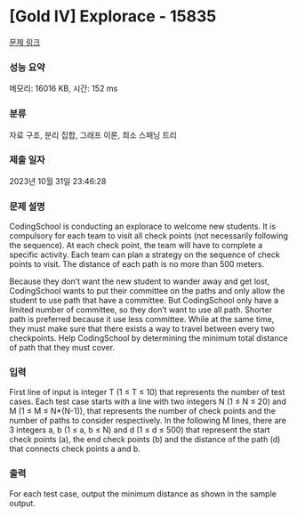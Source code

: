 # [Gold IV] Explorace - 15835 

[문제 링크](https://www.acmicpc.net/problem/15835) 

### 성능 요약

메모리: 16016 KB, 시간: 152 ms

### 분류

자료 구조, 분리 집합, 그래프 이론, 최소 스패닝 트리

### 제출 일자

2023년 10월 31일 23:46:28

### 문제 설명

<p>CodingSchool is conducting an explorace to welcome new students. It is compulsory for each team to visit all check points (not necessarily following the sequence). At each check point, the team will have to complete a specific activity. Each team can plan a strategy on the sequence of check points to visit. The distance of each path is no more than 500 meters.</p>

<p>Because they don’t want the new student to wander away and get lost, CodingSchool wants to put their committee on the paths and only allow the student to use path that have a committee. But CodingSchool only have a limited number of committee, so they don’t want to use all path. Shorter path is preferred because it use less committee. While at the same time, they must make sure that there exists a way to travel between every two checkpoints. Help CodingSchool by determining the minimum total distance of path that they must cover.</p>

### 입력 

 <p>First line of input is integer T (1 ≤ T ≤ 10) that represents the number of test cases. Each test case starts with a line with two integers N (1 ≤ N ≤ 20) and M (1 ≤ M ≤ N*(N-1)), that represents the number of check points and the number of paths to consider respectively. In the following M lines, there are 3 integers a, b (1 ≤ a, b ≤ N) and d (1 ≤ d ≤ 500) that represent the start check points (a), the end check points (b) and the distance of the path (d) that connects check points a and b.</p>

### 출력 

 <p>For each test case, output the minimum distance as shown in the sample output.</p>

